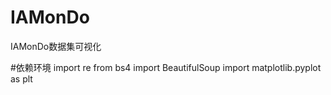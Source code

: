 # IAMonDo
IAMonDo数据集可视化

#依赖环境
import re
from bs4 import BeautifulSoup
import matplotlib.pyplot as plt
